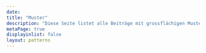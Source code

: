 ```yaml
---
date:
title: "Muster"
description: "Diese Seite listet alle Beiträge mit grossflächigen Mustern auf."
metaPage: true
displayinlist: false
layout: patterns
---
```

